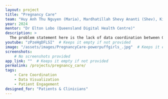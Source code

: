```yaml
---
layout: project
title: "Pregnancy Care"
team: "Huy Anh Thu Nguyen (Maria), Mardhatillah Shevy Ananti (Shev), Kirana Alivia Enrico (Kirana), Yuxi Liu (Yuci), Yi-Chen Fu (Vaty)"
year: 2024
mentor: "Dr Elton Lobo (Queensland Digital Health Centre)"
description: >
  The problem statement here is the lack of data coordination between General Practitioners (GPs) and hospitals in pregnancy care. Currently information gathered in each setting is not easily exchanged, resulting in care and potential delays in making informed decisions. This leads to challenges of delivering pregnancy care which can impact both healthcare professionals and patients. The Pregnancy Care App project aims to provide a comprehensive platform supporting both patients and doctors. The app focuses on data visualization to help patients track their health and pregnancy progress while offering doctors the tools to monitor patient’s , analyze, and provide better care.
youtube: "zPzeHgDFLSI"  # Keeps it empty if not provided
image: "/assets/images/PregnancyCare-powerpuffgirls_.jpg"  # Keeps it empty if not provided
screenshots:
    # No screenshots provided
app_link: ""  # Keeps it empty if not provided
permalink: /projects/pregnancy_care/
tags:
    - Care Coordination
    - Data Visualization
    - Patient Engagement
designed_for: "Patients & Clinicians"
---
```

